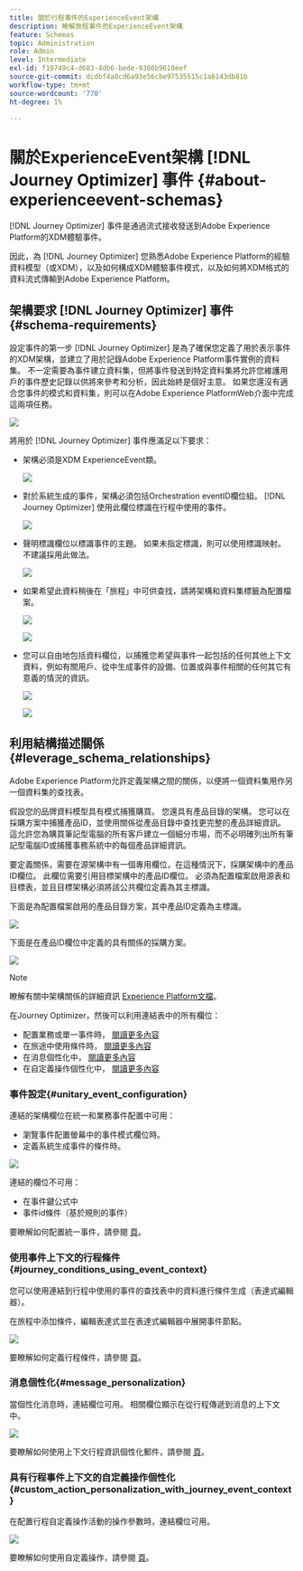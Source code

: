 ```yaml
---
title: 關於行程事件的ExperienceEvent架構
description: 瞭解旅程事件的ExperienceEvent架構
feature: Schemas
topic: Administration
role: Admin
level: Intermediate
exl-id: f19749c4-d683-4db6-bede-9360b9610eef
source-git-commit: dcdbf4a0cd6a93e56cbe97535515c1a6143db81b
workflow-type: tm+mt
source-wordcount: '770'
ht-degree: 1%

---
```


# 關於ExperienceEvent架構 [!DNL Journey Optimizer] 事件 {#about-experienceevent-schemas}

[!DNL Journey Optimizer] 事件是通過流式接收發送到Adobe Experience Platform的XDM體驗事件。

因此，為 [!DNL Journey Optimizer] 您熟悉Adobe Experience Platform的經驗資料模型（或XDM），以及如何構成XDM體驗事件模式，以及如何將XDM格式的資料流式傳輸到Adobe Experience Platform。

## 架構要求 [!DNL Journey Optimizer] 事件  {#schema-requirements}

設定事件的第一步 [!DNL Journey Optimizer] 是為了確保您定義了用於表示事件的XDM架構，並建立了用於記錄Adobe Experience Platform事件實例的資料集。 不一定需要為事件建立資料集，但將事件發送到特定資料集將允許您維護用戶的事件歷史記錄以供將來參考和分析，因此始終是個好主意。 如果您還沒有適合您事件的模式和資料集，則可以在Adobe Experience PlatformWeb介面中完成這兩項任務。

![](../assets/schema1.png)

將用於 [!DNL Journey Optimizer] 事件應滿足以下要求：

* 架構必須是XDM ExperienceEvent類。

   ![](../assets/schema2.png)

* 對於系統生成的事件，架構必須包括Orchestration eventID欄位組。 [!DNL Journey Optimizer] 使用此欄位標識在行程中使用的事件。

   ![](../assets/schema3.png)

* 聲明標識欄位以標識事件的主題。 如果未指定標識，則可以使用標識映射。 不建議採用此做法。

   ![](../assets/schema4.png)

* 如果希望此資料稍後在「旅程」中可供查找，請將架構和資料集標籤為配置檔案。

   ![](../assets/schema5.png)

   ![](../assets/schema6.png)

* 您可以自由地包括資料欄位，以捕獲您希望與事件一起包括的任何其他上下文資料，例如有關用戶、從中生成事件的設備、位置或與事件相關的任何其它有意義的情況的資訊。

   ![](../assets/schema7.png)

   ![](../assets/schema8.png)

## 利用結構描述關係{#leverage_schema_relationships}

Adobe Experience Platform允許定義架構之間的關係，以便將一個資料集用作另一個資料集的查找表。

假設您的品牌資料模型具有模式捕獲購買。 您還具有產品目錄的架構。 您可以在採購方案中捕獲產品ID，並使用關係從產品目錄中查找更完整的產品詳細資訊。 這允許您為購買筆記型電腦的所有客戶建立一個細分市場，而不必明確列出所有筆記型電腦ID或捕獲事務系統中的每個產品詳細資訊。

要定義關係，需要在源架構中有一個專用欄位，在這種情況下，採購架構中的產品ID欄位。 此欄位需要引用目標架構中的產品ID欄位。 必須為配置檔案啟用源表和目標表，並且目標架構必須將該公共欄位定義為其主標識。

下面是為配置檔案啟用的產品目錄方案，其中產品ID定義為主標識。

![](../assets/schema9.png)

下面是在產品ID欄位中定義的具有關係的採購方案。

![](../assets/schema10.png)

>[!NOTE]
>
>瞭解有關中架構關係的詳細資訊 [Experience Platform文檔](https://experienceleague.adobe.com/docs/platform-learn/tutorials/schemas/configure-relationships-between-schemas.html?lang=en)。

在Journey Optimizer，然後可以利用連結表中的所有欄位：

* 配置業務或單一事件時， [閱讀更多內容](../event/experience-event-schema.md#unitary_event_configuration)
* 在旅途中使用條件時， [閱讀更多內容](../event/experience-event-schema.md#journey_conditions_using_event_context)
* 在消息個性化中， [閱讀更多內容](../event/experience-event-schema.md#message_personalization)
* 在自定義操作個性化中， [閱讀更多內容](../event/experience-event-schema.md#custom_action_personalization_with_journey_event_context)

### 事件設定{#unitary_event_configuration}

連結的架構欄位在統一和業務事件配置中可用：

* 瀏覽事件配置螢幕中的事件模式欄位時。
* 定義系統生成事件的條件時。

![](../assets/schema11.png)

連結的欄位不可用：

* 在事件鍵公式中
* 事件id條件（基於規則的事件）

要瞭解如何配置統一事件，請參閱 [頁](../event/about-creating.md)。

### 使用事件上下文的行程條件{#journey_conditions_using_event_context}

您可以使用連結到行程中使用的事件的查找表中的資料進行條件生成（表達式編輯器）。

在旅程中添加條件，編輯表達式並在表達式編輯器中展開事件節點。

![](../assets/schema12.png)

要瞭解如何定義行程條件，請參閱 [頁](../building-journeys/condition-activity.md)。

### 消息個性化{#message_personalization}

當個性化消息時，連結欄位可用。 相關欄位顯示在從行程傳遞到消息的上下文中。

![](../assets/schema14.png)

要瞭解如何使用上下文行程資訊個性化郵件，請參閱 [頁](../personalization/personalization-use-case.md)。

### 具有行程事件上下文的自定義操作個性化{#custom_action_personalization_with_journey_event_context}

在配置行程自定義操作活動的操作參數時，連結欄位可用。

![](../assets/schema13.png)

要瞭解如何使用自定義操作，請參閱 [頁](../building-journeys/using-custom-actions.md)。
